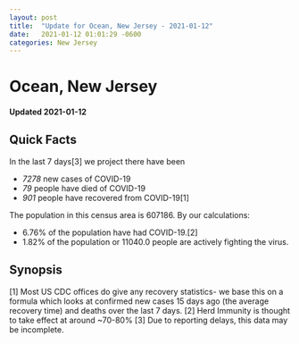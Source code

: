 ```yaml
---
layout: post
title:  "Update for Ocean, New Jersey - 2021-01-12"
date:   2021-01-12 01:01:29 -0600
categories: New Jersey
---
```


# Ocean, New Jersey
#### Updated 2021-01-12

## Quick Facts

In the last 7 days[3] we project there have been
- *7278* new cases of COVID-19
- *79* people have died of COVID-19
- *901* people have recovered from COVID-19[1]

The population in this census area is 607186. By our calculations:
- 6.76% of the population have had COVID-19.[2]
- 1.82% of the population or 11040.0 people are actively fighting the virus.

## Synopsis




[1] Most US CDC offices do give any recovery statistics- we base this on a formula which looks at confirmed new cases
15 days ago (the average recovery time) and deaths over the last 7 days.
[2] Herd Immunity is thought to take effect at around ~70-80%
[3] Due to reporting delays, this data may be incomplete. 
    